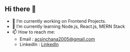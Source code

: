 ## Hi there 👋

- 🔭 I’m currently working on Frontend Projects.
- 🌱 I’m currently learning Node.js, React.js, MERN Stack
- 📫 How to reach me:
  - Email : acsinchana2005@gmail.com
  - LinkedIn : [LinkedIn](www.linkedin.com/in/sinchana-a-c-a29861336) 
<!--
**SinchanaAC2005/SinchanaAC2005** is a ✨ _special_ ✨ repository because its `README.md` (this file) appears on your GitHub profile.

Here are some ideas to get you started:

- 🔭 I’m currently working on ...
- 🌱 I’m currently learning ...
- 👯 I’m looking to collaborate on ...
- 🤔 I’m looking for help with ...
- 💬 Ask me about ...
- 📫 How to reach me: ...
- 😄 Pronouns: ...
- ⚡ Fun fact: ...
-->
